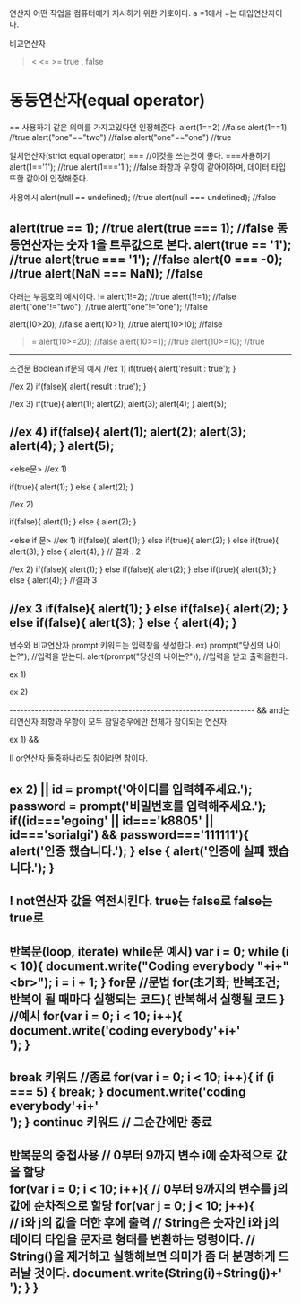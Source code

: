 연산자
어떤 작업을 컴퓨터에게 지시하기 위한 기호이다.
a =1에서 =는 대입연산자이다.

비교연산자
> < <= >= true , false

동등연산자(equal operator)
== 
== 사용하기
같은 의미를 가지고있다면 인정해준다.
alert(1==2)             //false
alert(1==1)             //true
alert("one"=="two")     //false 
alert("one"=="one")     //true

일치연산자(strict equal operator)
=== //이것을 쓰는것이 좋다.
===사용하기
alert(1=='1');              //true
alert(1==='1');             //false
좌항과 우항이 같아야하며, 데이터 타입 또한 같아야 인정해준다.

사용예시
alert(null == undefined);       //true
alert(null === undefined);      //false

alert(true == 1);               //true
alert(true === 1);              //false
동등연산자는 숫자 1을 트루값으로 본다.
alert(true == '1');             //true
alert(true === '1');            //false
alert(0 === -0);                //true
alert(NaN === NaN);             //false
----------------------------------------------------------------------
아래는 부등호의 예시이다.
!=
alert(1!=2);            //true
alert(1!=1);            //false
alert("one"!="two");    //true
alert("one"!="one");    //false
>
alert(10>20);   //false
alert(10>1);    //true
alert(10>10);   //false
>=
alert(10>=20);      //false
alert(10>=1);       //true
alert(10>=10);      //true
-----------------------------------------------------------------------
조건문
Boolean 
if문의 예시
//ex 1)
if(true){
    alert('result : true');
}

//ex 2)
if(false){
    alert('result : true');
}

//ex 3)
if(true){
    alert(1);
    alert(2);
    alert(3);
    alert(4);
}
alert(5);

//ex 4)
if(false){
    alert(1);
    alert(2);
    alert(3);
    alert(4);
}
alert(5);
---------------------------------------------------------------
<else문>
//ex 1)

if(true){
    alert(1);
} else {
    alert(2);
}

//ex 2)

if(false){
    alert(1);
} else {
    alert(2);
}

<else if 문>
//ex 1)
if(false){
    alert(1);
} else if(true){
    alert(2);
} else if(true){
    alert(3);
} else {
    alert(4);
}
// 결과 : 2

//ex 2)
if(false){
    alert(1);
} else if(false){
    alert(2);
} else if(true){
    alert(3);
} else {
    alert(4);
}
//결과 3

//ex 3
if(false){
    alert(1);
} else if(false){
    alert(2);
} else if(false){
    alert(3);
} else {
    alert(4);
}
-----------------------------------------------------------------
변수와 비교연산자
prompt 키워드는 입력창을 생성한다.
ex) prompt("당신의 나이는?"); //입력을 받는다.
alert(prompt("당신의 나이는?")); //입력을 받고 출력을한다.

ex 1)
<!DOCTYPE html>
<html>
<head>
    <meta charset="utf-8"/>
</head>
<body>
    <script>
        id = prompt('아이디를 입력해주세요.')
        if(id=='egoing'){
            alert('아이디가 일치 합니다.')
        } else {
            alert('아이디가 일치하지 않습니다.')
        }
    </script>
</body>
</html>

ex 2)
<!DOCTYPE html>
<html>
<head>
    <meta charset="utf-8"/>
</head>
<body>
    <script>
        id = prompt('아이디를 입력해주세요.');
        if(id=='egoing'){
            password = prompt('비밀번호를 입력해주세요.');
            if(password==='111111'){
                alert('인증 했습니다.');
            } else {
                alert('인증에 실패 했습니다.');
            }
        } else {
            alert('인증에 실패 했습니다.');
        }
    </script>
</body>
</html>
--------------------------------------------------------------------
&& and논리연산자
좌항과 우항이 모두 참일경우에만 전체가 참이되는 연산자.

ex 1) &&
<!DOCTYPE html>
<html>
<head>
    <meta charset="utf-8"/>
</head>
<body>
    <script>
        id = prompt('아이디를 입력해주세요.');
        password = prompt('비밀번호를 입력해주세요.');
        if(id=='egoing' && password=='111111'){
            alert('인증 했습니다. +id+님 반갑습니다.');
        } else {
            alert('인증에 실패 했습니다.');
        }
    </script>
</body>

II or연산자 
둘중하나라도 참이라면 참이다.

ex 2) || 
id = prompt('아이디를 입력해주세요.');
password = prompt('비밀번호를 입력해주세요.');
if((id==='egoing' || id==='k8805' || id==='sorialgi') && password==='111111'){
    alert('인증 했습니다.');
} else {
    alert('인증에 실패 했습니다.');
}
----------------------------------------------------------------------
! not연산자
값을 역전시킨다. true는 false로 false는 true로
----------------------------------------------------------------------
반복문(loop, iterate)
while문
예시)
var i = 0;
while (i < 10){
    document.write("Coding everybody "+i+"<br\>");
    i = i + 1;
}
for문
//문법
for(초기화; 반복조건; 반복이 될 때마다 실행되는 코드){
    반복해서 실행될 코드
}
//예시
for(var i = 0; i < 10; i++){
    document.write('coding everybody'+i+'<br />');
}
--------------------------------------------------------------------
break 키워드 //종료
for(var i = 0; i < 10; i++){
    if (i === 5) {
        break; 
   }
   document.write('coding everybody'+i+'<br />'); 
}
continue 키워드 // 그순간에만 종료
--------------------------------------------------------------------
반복문의 중첩사용
// 0부터 9까지 변수 i에 순차적으로 값을 할당        
for(var i = 0; i < 10; i++){
    // 0부터 9까지의 변수를 j의 값에 순차적으로 할당
    for(var j = 0; j < 10; j++){    
        // i와 j의 값을 더한 후에 출력
        // String은 숫자인 i와 j의 데이터 타입을 문자로 형태를 변환하는 명령이다. 
        // String()을 제거하고 실행해보면 의미가 좀 더 분명하게 드러날 것이다.
        document.write(String(i)+String(j)+'<br />');
    }
}
---------------------------------------------------------------------
